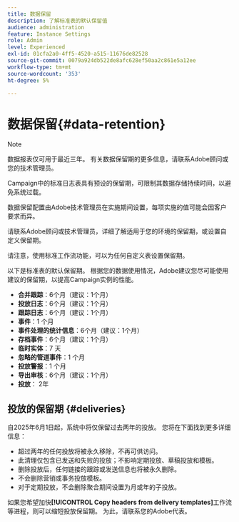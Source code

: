 ```yaml
---
title: 数据保留
description: 了解标准表的默认保留值
audience: administration
feature: Instance Settings
role: Admin
level: Experienced
exl-id: 01cfa2a0-4ff5-4520-a515-11676de82528
source-git-commit: 0079a924db522de8afc628ef50aa2c861e5a12ee
workflow-type: tm+mt
source-wordcount: '353'
ht-degree: 5%

---
```


# 数据保留{#data-retention}

>[!NOTE]
>
>数据报表仅可用于最近三年。 有关数据保留期的更多信息，请联系Adobe顾问或您的技术管理员。

Campaign中的标准日志表具有预设的保留期，可限制其数据存储持续时间，以避免系统过载。

数据保留配置由Adobe技术管理员在实施期间设置，每项实施的值可能会因客户要求而异。

请联系Adobe顾问或技术管理员，详细了解适用于您的环境的保留期，或设置自定义保留期。

请注意，使用标准工作流功能，可以为任何自定义表设置保留期。

以下是标准表的默认保留期。 根据您的数据使用情况，Adobe建议您尽可能使用建议的保留期，以提高Campaign实例的性能。

* **合并跟踪**：6个月（建议：1个月）
* **投放日志**：6个月（建议：1个月）
* **跟踪日志**：6个月（建议：1个月）
* **事件**：1 个月
* **事件处理的统计信息**：6个月（建议：1个月）
* **存档事件**：6个月（建议：1个月）
* **临时实体**：7 天
* **忽略的管道事件**：1 个月
* **投放警报**：1 个月
* **导出审核**：6个月（建议：1个月）
* **投放**： 2年

## 投放的保留期 {#deliveries}

<!-- By default, the retention period for deliveries is unlimited.-->

自2025年6月1日起，系统中将仅保留过去两年的投放。 您将在下面找到更多详细信息：

* 超过两年的任何投放将被永久移除，不再可供访问。
* 此清理仅包含已发送和失败的投放；不影响定期投放、草稿投放和模板。
* 删除投放后，任何链接的跟踪或发送信息也将被永久删除。
* 不会删除营销或事务投放模板。
* 对于定期投放，不会删除聚合期间设置为月或年的子投放。

如果您希望加快&#x200B;**[!UICONTROL Copy headers from delivery templates]**&#x200B;工作流等进程，则可以缩短投放保留期。 为此，请联系您的Adobe代表。

<!--

However, if there is a high volume of deliveries on your instance, you can update the **NmsCleanup_DeliveryPurgeDelay** option available from the **[!UICONTROL Administration]** > **[!UICONTROL Application settings]** menu.

Each time the **[!UICONTROL Database cleanup]** workflow is run, the deliveries meeting the conditions set for this option will be deleted.

-->

<!--

When updating the **NmsCleanup_DeliveryPurgeDelay** option, it is recommended to proceed gradually with multiple iterations. For example, you can start by setting the value to 300 days, then 180 days, then 120 days, and so on - making sure iterations are at least 2 days apart. Otherwise, the **[!UICONTROL Database cleanup]** workflow may take much longer because of a large number of deliveries to delete.

This action can help speeding up processes such as the **[!UICONTROL Copy headers from delivery templates]** workflow. Learn more on technical workflows in [this section](technical-workflows.md).

The default value for the **NmsCleanup_DeliveryPurgeDelay** option is `-1`. In this case, no delivery is deleted.

For example, if you set it to `180`, any non-template deliveries that have not been updated in the last 180 days will be deleted when the **[!UICONTROL Database cleanup]** workflow is run.

-->


